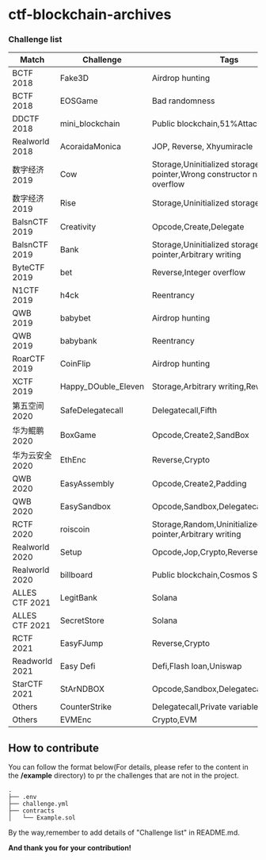 # ctf-blockchain-archives

### Challenge list

| Match           | Challenge           | Tags                                                         |
| --------------- | ------------------- | ------------------------------------------------------------ |
| BCTF 2018       | Fake3D              | Airdrop hunting                                              |
| BCTF 2018       | EOSGame             | Bad randomness                                               |
| DDCTF 2018      | mini_blockchain     | Public blockchain,51%Attack,Flask                            |
| Realworld 2018  | AcoraidaMonica      | JOP, Reverse, Xhyumiracle                                    |
| 数字经济 2019   | Cow                 | Storage,Uninitialized storage pointer,Wrong constructor name,Integer overflow |
| 数字经济 2019   | Rise                | Storage,Uninitialized storage pointer                        |
| BalsnCTF 2019   | Creativity          | Opcode,Create,Delegate                                       |
| BalsnCTF 2019   | Bank                | Storage,Uninitialized storage pointer,Arbitrary writing      |
| ByteCTF 2019    | bet                 | Reverse,Integer overflow                                     |
| N1CTF 2019      | h4ck                | Reentrancy                                                   |
| QWB 2019        | babybet             | Airdrop hunting                                              |
| QWB 2019        | babybank            | Reentrancy                                                   |
| RoarCTF 2019    | CoinFlip            | Airdrop hunting                                              |
| XCTF 2019       | Happy_DOuble_Eleven | Storage,Arbitrary writing,Reverse                            |
| 第五空间 2020   | SafeDelegatecall    | Delegatecall,Fifth                                           |
| 华为鲲鹏 2020   | BoxGame             | Opcode,Create2,SandBox                                       |
| 华为云安全 2020 | EthEnc              | Reverse,Crypto                                               |
| QWB 2020        | EasyAssembly        | Opcode,Create2,Padding                                       |
| QWB 2020        | EasySandbox         | Opcode,Sandbox,Delegatecall                                  |
| RCTF 2020       | roiscoin            | Storage,Random,Uninitialized storage pointer,Arbitrary writing |
| Realworld 2020  | Setup               | Opcode,Jop,Crypto,Reverse,Xhyumiracle                        |
| Realworld 2020  | billboard           | Public blockchain,Cosmos SDK                                 |
| ALLES CTF 2021  | LegitBank           | Solana                                                       |
| ALLES CTF 2021  | SecretStore         | Solana                                                       |
| RCTF 2021       | EasyFJump           | Reverse,Crypto                                               |
| Readworld 2021  | Easy Defi           | Defi,Flash loan,Uniswap                                      |
| StarCTF 2021    | StArNDBOX           | Opcode,Sandbox,Delegatecall                                  |
| Others          | CounterStrike       | Delegatecall,Private variable                                |
| Others          | EVMEnc              | Crypto,EVM                                                   |

## How to contribute

You can follow the format below(For details, please refer to the content in the **/example** directory) to pr the challenges that are not in the project.

```shell
.
├── .env
├── challenge.yml
├── contracts
│   └── Example.sol   
```

By the way,remember to add details of "Challenge list" in README.md.

**And thank you for your contribution!**

